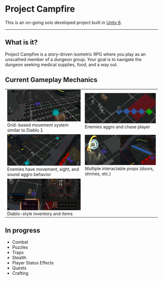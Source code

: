 # Project Campfire

This is an on-going solo developed project built in [Unity 6](https://docs.unity3d.com/6000.0/Documentation/Manual/UnityManual.html).

* * *


## What is it?

Project Campfire is a story-driven isometric RPG where you play as an unscathed member of a dungeon group. Your goal is to navigate the dungeon seeking medical supplies, food, and a way out.

## Current Gameplay Mechanics

|         |          |
|:-------------|:------------------|
| ![gamegrids](https://raw.githubusercontent.com/YortA/games/main/imgs/gamegrids.png) Grid-based movement system similar to Diablo 1 | ![gamechaseplayer](https://raw.githubusercontent.com/YortA/games/main/imgs/gamechaseplayer.png) Enemies aggro and chase player |
| ![gamedetection](https://raw.githubusercontent.com/YortA/games/main/imgs/gamedetection.png) Enemies have movement, sight, and sound aggro behavior | ![gameinteracts](https://raw.githubusercontent.com/YortA/games/main/imgs/gameinteracts.png) Multiple interactable props (doors, shrines, etc.) |
| ![gameinventory](https://raw.githubusercontent.com/YortA/games/main/imgs/gameinventory.png) Diablo-style inventory and items | |


## In progress

*   Combat
*   Puzzles
*   Traps
*   Stealth
*   Player Status Effects
*   Quests
*   Crafting
